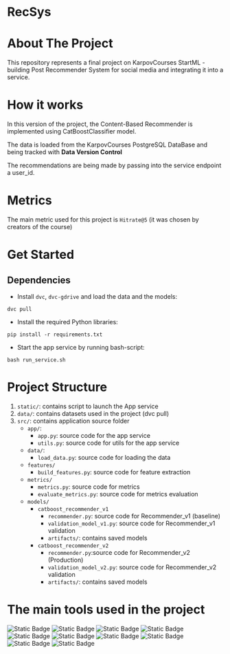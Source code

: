 # RecSys
# About The Project
This repository represents a final project on KarpovCourses StartML - building Post Recommender System for social media and integrating it into a service.


# How it works
In this version of the project, the Content-Based Recommender is implemented using CatBoostClassifier model. 

The data is loaded from the KarpovCourses PostgreSQL DataBase and being tracked with **Data Version Control**

The recommendations are being made by passing into the service endpoint a user_id.


# Metrics
The main metric used for this project is `Hitrate@5` (it was chosen by creators of the course)


# Get Started
## Dependencies

* Install `dvc`, `dvc-gdrive` and load the data and the models:
```
dvc pull
``` 

* Install the required Python libraries: 
```
pip install -r requirements.txt
```

* Start the app service by running bash-script:
```
bash run_service.sh
```


# Project Structure
1. `static/`: contains script to launch the App service
2. `data/`: contains datasets used in the project (dvc pull)
3. `src/`: contains application source folder
    * `app/`: 
        - `app.py`: source code for the app service
        - `utils.py`: source code for utils for the app service
    * `data/`:
        - `load_data.py`: source code for loading the data
    * `features/`
        - `build_features.py`: source code for feature extraction
    * `metrics/`
        - `metrics.py`: source code for metrics
        - `evaluate_metrics.py`: source code for metrics evaluation
    * `models/`
        - `catboost_recommender_v1`
            + `recommender.py`: source code for Recommender_v1 (baseline)
            + `validation_model_v1.py`: source code for Recommender_v1 validation
            + `artifacts/`: contains saved models
        - `catboost_recommender_v2`
            + `recommender.py`:source code for Recommender_v2 (Production)
            + `validation_model_v2.py`: source code for Recommender_v2 validation
            + `artifacts/`: contains saved models


# The main tools used in the project
![Static Badge](https://img.shields.io/badge/-Python_3.10.8-090909?style=for-the-badge&logo=python&color=black)
![Static Badge](https://img.shields.io/badge/-fastapi_0.75.1-090909?style=for-the-badge&logo=fastapi&color=black)
![Static Badge](https://img.shields.io/badge/-uvicorn_0.16.0-090909?style=for-the-badge&logo=uvicorn&color=black)
![Static Badge](https://img.shields.io/badge/-dvc_3.27.0-090909?style=for-the-badge&logo=dvc&color=black)
![Static Badge](https://img.shields.io/badge/-pandas_1.4.2-090909?style=for-the-badge&logo=pandas&color=black)
![Static Badge](https://img.shields.io/badge/-numpy_1.22.4-090909?style=for-the-badge&logo=numpy&color=black)
![Static Badge](https://img.shields.io/badge/-catboost_1.0.6-090909?style=for-the-badge&logo=catboost&color=black)
![Static Badge](https://img.shields.io/badge/-scikit--learn_1.3.1-090909?style=for-the-badge&logo=scikit-learn&color=black)
![Static Badge](https://img.shields.io/badge/-sqlalchemy_1.4.35-090909?style=for-the-badge&logo=sqlalchemy&color=black)
![Static Badge](https://img.shields.io/badge/-loguru_0.6.0-090909?style=for-the-badge&logo=loguru&color=black)